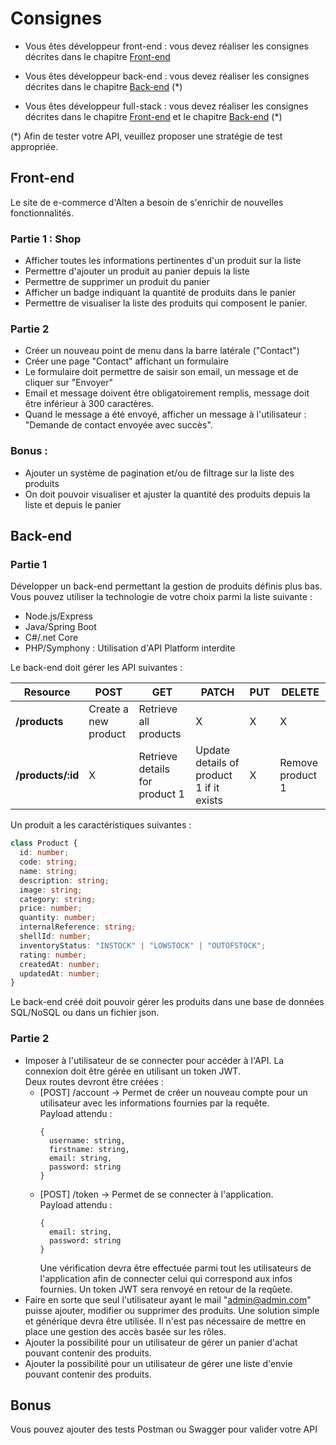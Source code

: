 # Consignes

- Vous êtes développeur front-end : vous devez réaliser les consignes décrites dans le chapitre [Front-end](#Front-end)

- Vous êtes développeur back-end : vous devez réaliser les consignes décrites dans le chapitre [Back-end](#Back-end) (*)

- Vous êtes développeur full-stack : vous devez réaliser les consignes décrites dans le chapitre [Front-end](#Front-end) et le chapitre [Back-end](#Back-end) (*)

(*) Afin de tester votre API, veuillez proposer une stratégie de test appropriée.

## Front-end

Le site de e-commerce d'Alten a besoin de s'enrichir de nouvelles fonctionnalités.

### Partie 1 : Shop

- Afficher toutes les informations pertinentes d'un produit sur la liste
- Permettre d'ajouter un produit au panier depuis la liste 
- Permettre de supprimer un produit du panier
- Afficher un badge indiquant la quantité de produits dans le panier
- Permettre de visualiser la liste des produits qui composent le panier.

### Partie 2

- Créer un nouveau point de menu dans la barre latérale ("Contact")
- Créer une page "Contact" affichant un formulaire
- Le formulaire doit permettre de saisir son email, un message et de cliquer sur "Envoyer"
- Email et message doivent être obligatoirement remplis, message doit être inférieur à 300 caractères.
- Quand le message a été envoyé, afficher un message à l'utilisateur : "Demande de contact envoyée avec succès".

### Bonus : 

- Ajouter un système de pagination et/ou de filtrage sur la liste des produits
- On doit pouvoir visualiser et ajuster la quantité des produits depuis la liste et depuis le panier 

## Back-end

### Partie 1

Développer un back-end permettant la gestion de produits définis plus bas.
Vous pouvez utiliser la technologie de votre choix parmi la liste suivante :

- Node.js/Express
- Java/Spring Boot
- C#/.net Core
- PHP/Symphony : Utilisation d'API Platform interdite


Le back-end doit gérer les API suivantes : 

| Resource           | POST                  | GET                            | PATCH                                    | PUT | DELETE           |
| ------------------ | --------------------- | ------------------------------ | ---------------------------------------- | --- | ---------------- |
| **/products**      | Create a new product  | Retrieve all products          | X                                        | X   |     X            |
| **/products/:id**  | X                     | Retrieve details for product 1 | Update details of product 1 if it exists | X   | Remove product 1 |

Un produit a les caractéristiques suivantes : 

``` typescript
class Product {
  id: number;
  code: string;
  name: string;
  description: string;
  image: string;
  category: string;
  price: number;
  quantity: number;
  internalReference: string;
  shellId: number;
  inventoryStatus: "INSTOCK" | "LOWSTOCK" | "OUTOFSTOCK";
  rating: number;
  createdAt: number;
  updatedAt: number;
}
```

Le back-end créé doit pouvoir gérer les produits dans une base de données SQL/NoSQL ou dans un fichier json.

### Partie 2

- Imposer à l'utilisateur de se connecter pour accéder à l'API.
  La connexion doit être gérée en utilisant un token JWT.  
  Deux routes devront être créées :
  * [POST] /account -> Permet de créer un nouveau compte pour un utilisateur avec les informations fournies par la requête.   
    Payload attendu : 
    ```
    {
      username: string,
      firstname: string,
      email: string,
      password: string
    }
    ```
  * [POST] /token -> Permet de se connecter à l'application.  
    Payload attendu :  
    ```
    {
      email: string,
      password: string
    }
    ```
    Une vérification devra être effectuée parmi tout les utilisateurs de l'application afin de connecter celui qui correspond aux infos fournies. Un token JWT sera renvoyé en retour de la reqûete.
- Faire en sorte que seul l'utilisateur ayant le mail "admin@admin.com" puisse ajouter, modifier ou supprimer des produits. Une solution simple et générique devra être utilisée. Il n'est pas nécessaire de mettre en place une gestion des accès basée sur les rôles.
- Ajouter la possibilité pour un utilisateur de gérer un panier d'achat pouvant contenir des produits.
- Ajouter la possibilité pour un utilisateur de gérer une liste d'envie pouvant contenir des produits.

## Bonus

Vous pouvez ajouter des tests Postman ou Swagger pour valider votre API